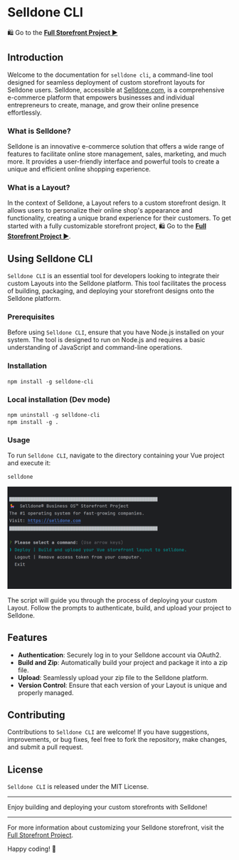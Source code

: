 # Selldone CLI

🛍️ Go to the [**Full Storefront Project ▶**](https://github.com/selldone/storefront)

## Introduction

Welcome to the documentation for `selldone cli`, a command-line tool designed for seamless deployment of custom
storefront layouts for Selldone users. Selldone, accessible at [Selldone.com](https://www.selldone.com), is a
comprehensive e-commerce platform that empowers businesses and individual entrepreneurs to create, manage, and grow
their online presence effortlessly.

### What is Selldone?

Selldone is an innovative e-commerce solution that offers a wide range of features to facilitate online store
management, sales, marketing, and much more. It provides a user-friendly interface and powerful tools to create a unique
and efficient online shopping experience.

### What is a Layout?

In the context of Selldone, a Layout refers to a custom storefront design. It allows users to personalize their online
shop's appearance and functionality, creating a unique brand experience for their customers. To get started with a fully
customizable storefront project, 🛍️ Go to the [**Full Storefront Project ▶**](https://github.com/selldone/storefront).

## Using Selldone CLI

`Selldone CLI` is an essential tool for developers looking to integrate their custom Layouts into the Selldone platform.
This tool facilitates the process of building, packaging, and deploying your storefront designs onto the Selldone
platform.

### Prerequisites

Before using `Selldone CLI`, ensure that you have Node.js installed on your system. The tool is designed to run on Node.js
and requires a basic understanding of JavaScript and command-line operations.

### Installation

```shell
npm install -g selldone-cli
```

### Local installation (Dev mode)

```shell
npm uninstall -g selldone-cli
npm install -g .
```

### Usage

To run `Selldone CLI`, navigate to the directory containing your Vue project and execute it:

```bash
selldone
```

![Run selldone cli screenshot](_docs/images/run-selldone-cli.png)

The script will guide you through the process of deploying your custom Layout. Follow the prompts to authenticate,
build, and upload your project to Selldone.

## Features

- **Authentication**: Securely log in to your Selldone account via OAuth2.
- **Build and Zip**: Automatically build your project and package it into a zip file.
- **Upload**: Seamlessly upload your zip file to the Selldone platform.
- **Version Control**: Ensure that each version of your Layout is unique and properly managed.

## Contributing

Contributions to `Selldone CLI` are welcome! If you have suggestions, improvements, or bug fixes, feel free to fork the
repository, make changes, and submit a pull request.

## License

`Selldone CLI` is released under the MIT License.


---

Enjoy building and deploying your custom storefronts with Selldone!

---

For more information about customizing your Selldone storefront, visit
the [Full Storefront Project](https://github.com/selldone/storefront).

Happy coding! 🚀